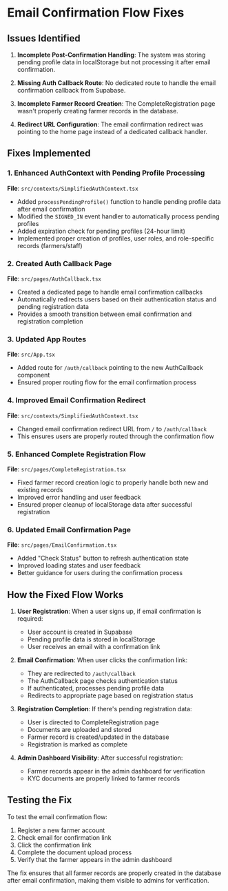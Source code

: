 # Email Confirmation Flow Fixes

## Issues Identified

1. **Incomplete Post-Confirmation Handling**: The system was storing pending profile data in localStorage but not processing it after email confirmation.

2. **Missing Auth Callback Route**: No dedicated route to handle the email confirmation callback from Supabase.

3. **Incomplete Farmer Record Creation**: The CompleteRegistration page wasn't properly creating farmer records in the database.

4. **Redirect URL Configuration**: The email confirmation redirect was pointing to the home page instead of a dedicated callback handler.

## Fixes Implemented

### 1. Enhanced AuthContext with Pending Profile Processing

**File**: `src/contexts/SimplifiedAuthContext.tsx`

- Added `processPendingProfile()` function to handle pending profile data after email confirmation
- Modified the `SIGNED_IN` event handler to automatically process pending profiles
- Added expiration check for pending profiles (24-hour limit)
- Implemented proper creation of profiles, user roles, and role-specific records (farmers/staff)

### 2. Created Auth Callback Page

**File**: `src/pages/AuthCallback.tsx`

- Created a dedicated page to handle email confirmation callbacks
- Automatically redirects users based on their authentication status and pending registration data
- Provides a smooth transition between email confirmation and registration completion

### 3. Updated App Routes

**File**: `src/App.tsx`

- Added route for `/auth/callback` pointing to the new AuthCallback component
- Ensured proper routing flow for the email confirmation process

### 4. Improved Email Confirmation Redirect

**File**: `src/contexts/SimplifiedAuthContext.tsx`

- Changed email confirmation redirect URL from `/` to `/auth/callback`
- This ensures users are properly routed through the confirmation flow

### 5. Enhanced Complete Registration Flow

**File**: `src/pages/CompleteRegistration.tsx`

- Fixed farmer record creation logic to properly handle both new and existing records
- Improved error handling and user feedback
- Ensured proper cleanup of localStorage data after successful registration

### 6. Updated Email Confirmation Page

**File**: `src/pages/EmailConfirmation.tsx`

- Added "Check Status" button to refresh authentication state
- Improved loading states and user feedback
- Better guidance for users during the confirmation process

## How the Fixed Flow Works

1. **User Registration**: When a user signs up, if email confirmation is required:
   - User account is created in Supabase
   - Pending profile data is stored in localStorage
   - User receives an email with a confirmation link

2. **Email Confirmation**: When user clicks the confirmation link:
   - They are redirected to `/auth/callback`
   - The AuthCallback page checks authentication status
   - If authenticated, processes pending profile data
   - Redirects to appropriate page based on registration status

3. **Registration Completion**: If there's pending registration data:
   - User is directed to CompleteRegistration page
   - Documents are uploaded and stored
   - Farmer record is created/updated in the database
   - Registration is marked as complete

4. **Admin Dashboard Visibility**: After successful registration:
   - Farmer records appear in the admin dashboard for verification
   - KYC documents are properly linked to farmer records

## Testing the Fix

To test the email confirmation flow:

1. Register a new farmer account
2. Check email for confirmation link
3. Click the confirmation link
4. Complete the document upload process
5. Verify that the farmer appears in the admin dashboard

The fix ensures that all farmer records are properly created in the database after email confirmation, making them visible to admins for verification.